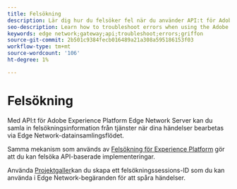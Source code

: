 ```yaml
---
title: Felsökning
description: Lär dig hur du felsöker fel när du använder API:t för Adobe Experience Platform Edge Network Server
seo-description: Learn how to troubleshoot errors when using the Adobe Experience Platform Edge Network Server API
keywords: edge network;gateway;api;troubleshoot;errors;griffon
source-git-commit: 2b501c9384fecb016489a21a308a595186153f03
workflow-type: tm+mt
source-wordcount: '106'
ht-degree: 1%

---
```



# Felsökning

Med API:t för Adobe Experience Platform Edge Network Server kan du samla in felsökningsinformation från tjänster när dina händelser bearbetas via Edge Network-datainsamlingsflödet.

Samma mekanism som används av [Felsökning för Experience Platform](https://experienceleague.adobe.com/docs/debugger-learn/tutorials/experience-platform-debugger/introduction-to-the-experience-platform-debugger.html?lang=en) gör att du kan felsöka API-baserade implementeringar.

Använda [Projektgaller](https://aep-sdks.gitbook.io/docs/beta/project-griffon)kan du skapa ett felsökningssessions-ID som du kan använda i Edge Network-begäranden för att spåra händelser.

